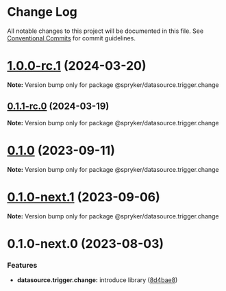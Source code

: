 # Change Log

All notable changes to this project will be documented in this file.
See [Conventional Commits](https://conventionalcommits.org) for commit guidelines.

# [1.0.0-rc.1](https://github.com/spryker/ui-components/compare/@spryker/datasource.trigger.change@0.1.1-rc.0...@spryker/datasource.trigger.change@1.0.0-rc.1) (2024-03-20)

**Note:** Version bump only for package @spryker/datasource.trigger.change





## [0.1.1-rc.0](https://github.com/spryker/ui-components/compare/@spryker/datasource.trigger.change@0.1.0...@spryker/datasource.trigger.change@0.1.1-rc.0) (2024-03-19)

**Note:** Version bump only for package @spryker/datasource.trigger.change





# [0.1.0](https://github.com/spryker/ui-components/compare/@spryker/datasource.trigger.change@0.1.0-next.1...@spryker/datasource.trigger.change@0.1.0) (2023-09-11)

**Note:** Version bump only for package @spryker/datasource.trigger.change





# [0.1.0-next.1](https://github.com/spryker/ui-components/compare/@spryker/datasource.trigger.change@0.1.0-next.0...@spryker/datasource.trigger.change@0.1.0-next.1) (2023-09-06)

**Note:** Version bump only for package @spryker/datasource.trigger.change





# 0.1.0-next.0 (2023-08-03)


### Features

* **datasource.trigger.change:** introduce library ([8d4bae8](https://github.com/spryker/ui-components/commit/8d4bae837700d0c1d21f14eeb3c2c8e9bc3d134d))
